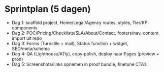 # Sprintplan (5 dagen)

- Dag 1: scaffold project, Home/Legal/Agency routes, styles, Tier/KPI components
- Dag 2: POC/Pricing/Checklists/SLA/About/Contact, footers/nav, content import uit repo
- Dag 3: Forms (Turnstile + mail), Status function + widget, SEO/meta/schema
- Dag 4: QA (Lighthouse/A11y), copy‑polish, deploy naar Pages (preview + prod)
- Dag 5: Screenshots/links opnemen in proof bundle; finetune CTA’s
